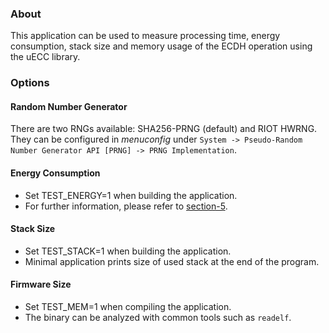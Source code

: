 ### About

This application can be used to measure processing time, energy consumption, stack size and memory usage of the ECDH operation using the uECC library.

### Options

#### Random Number Generator
There are two RNGs available: SHA256-PRNG (default) and RIOT HWRNG. They can be configured in *menuconfig* under `System -> Pseudo-Random Number Generator API [PRNG] -> PRNG Implementation`.

#### Energy Consumption
- Set TEST_ENERGY=1 when building the application.
- For further information, please refer to [section-5](../../section-5/README.md).

#### Stack Size
- Set TEST_STACK=1 when building the application.
- Minimal application prints size of used stack at the end of the program.

#### Firmware Size
- Set TEST_MEM=1 when compiling the application.
- The binary can be analyzed with common tools such as `readelf`.